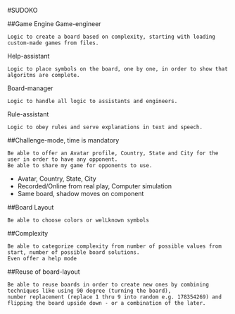 #SUDOKO

##Game Engine
Game-engineer
```
Logic to create a board based on complexity, starting with loading custom-made games from files.
```

Help-assistant
```
Logic to place symbols on the board, one by one, in order to show that algoritms are complete. 
```

Board-manager
```
Logic to handle all logic to assistants and engineers.
```

Rule-assistant
```
Logic to obey rules and serve explanations in text and speech.  
```

##Challenge-mode, time is mandatory
```
Be able to offer an Avatar profile, Country, State and City for the user in order to have any opponent.
Be able to share my game for opponents to use. 
```
* Avatar, Country, State, City
* Recorded/Online from real play, Computer simulation
* Same board, shadow moves on component

##Board Layout
```
Be able to choose colors or welLknown symbols
```

##Complexity
```
Be able to categorize complexity from number of possible values from start, number of possible board solutions.
Even offer a help mode
```

##Reuse of board-layout
```
Be able to reuse boards in order to create new ones by combining techniques like using 90 degree (turning the board), 
number replacement (replace 1 thru 9 into random e.g. 178354269) and flipping the board upside down - or a combination of the later.
```
